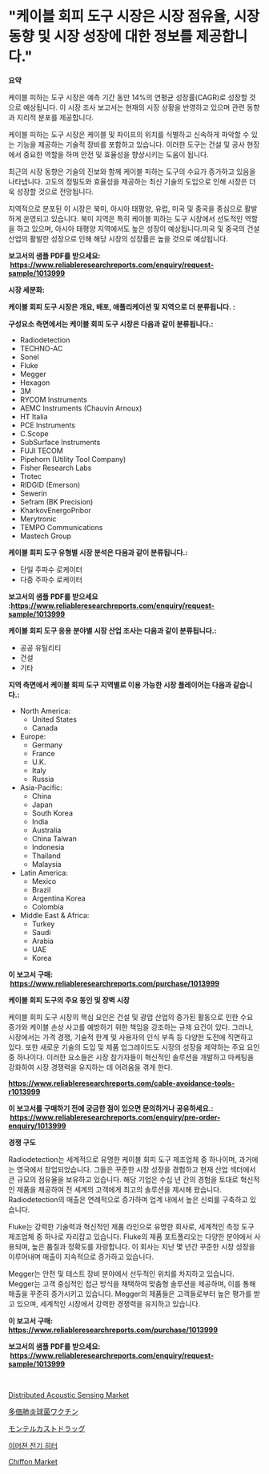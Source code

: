 <p><h1>"케이블 회피 도구 시장은 시장 점유율, 시장 동향 및 시장 성장에 대한 정보를 제공합니다."</h1></p><p><strong>요약</strong></p>
<p><p>케이블 피하는 도구 시장은 예측 기간 동안 14%의 연평균 성장률(CAGR)로 성장할 것으로 예상됩니다. 이 시장 조사 보고서는 현재의 시장 상황을 반영하고 있으며 관련 동향과 지리적 분포를 제공합니다.</p><p>케이블 피하는 도구 시장은 케이블 및 파이프의 위치를 식별하고 신속하게 파악할 수 있는 기능을 제공하는 기술적 장비를 포함하고 있습니다. 이러한 도구는 건설 및 공사 현장에서 중요한 역할을 하며 안전 및 효율성을 향상시키는 도움이 됩니다.</p><p>최근의 시장 동향은 기술의 진보와 함께 케이블 피하는 도구의 수요가 증가하고 있음을 나타냅니다. 고도의 정밀도와 효율성을 제공하는 최신 기술의 도입으로 인해 시장은 더욱 성장할 것으로 전망됩니다.</p><p>지역적으로 분포된 이 시장은 북미, 아시아 태평양, 유럽, 미국 및 중국을 중심으로 활발하게 운영되고 있습니다. 북미 지역은 특히 케이블 피하는 도구 시장에서 선도적인 역할을 하고 있으며, 아시아 태평양 지역에서도 높은 성장이 예상됩니다.미국 및 중국의 건설 산업의 활발한 성장으로 인해 해당 시장의 성장률은 높을 것으로 예상됩니다.</p></p>
<p><strong>보고서의 샘플 PDF를 받으세요: &nbsp;<a href="https://www.reliableresearchreports.com/enquiry/request-sample/1013999">https://www.reliableresearchreports.com/enquiry/request-sample/1013999</a></strong></p>
<p><strong>시장 세분화:</strong></p>
<p><strong> 케이블 회피 도구 시장은 개요, 배포, 애플리케이션 및 지역으로 더 분류됩니다. :</strong></p>
<p><strong>구성요소 측면에서는 케이블 회피 도구 시장은 다음과 같이 분류됩니다.:</strong></p>
<p><ul><li>Radiodetection</li><li>TECHNO-AC</li><li>Sonel</li><li>Fluke</li><li>Megger</li><li>Hexagon</li><li>3M</li><li>RYCOM Instruments</li><li>AEMC Instruments (Chauvin Arnoux)</li><li>HT Italia</li><li>PCE Instruments</li><li>C.Scope</li><li>SubSurface Instruments</li><li>FUJI TECOM</li><li>Pipehorn (Utility Tool Company)</li><li>Fisher Research Labs</li><li>Trotec</li><li>RIDGID (Emerson)</li><li>Sewerin</li><li>Sefram (BK Precision)</li><li>KharkovEnergoPribor</li><li>Merytronic</li><li>TEMPO Communications</li><li>Mastech Group</li></ul></p>
<p><strong> 케이블 회피 도구 유형별 시장 분석은 다음과 같이 분류됩니다.:</strong></p>
<p><ul><li>단일 주파수 로케이터</li><li>다중 주파수 로케이터</li></ul></p>
<p><strong>보고서의 샘플 PDF를 받으세요 :<a href="https://www.reliableresearchreports.com/enquiry/request-sample/1013999">https://www.reliableresearchreports.com/enquiry/request-sample/1013999</a></strong></p>
<p><strong> 케이블 회피 도구 응용 분야별 시장 산업 조사는 다음과 같이 분류됩니다.:</strong></p>
<p><ul><li>공공 유틸리티</li><li>건설</li><li>기타</li></ul></p>
<p><strong>지역 측면에서 케이블 회피 도구 지역별로 이용 가능한 시장 플레이어는 다음과 같습니다.:</strong></p>
<p><ul>
    <li>
        North America:
        <ul>
            <li>United States</li>
            <li>Canada</li>
        </ul>
    </li>
    <li>
        Europe:
        <ul>
            <li>Germany</li>
            <li>France</li>
            <li>U.K.</li>
            <li>Italy</li>
            <li>Russia</li>
        </ul>
    </li>
    <li>
        Asia-Pacific:
        <ul>
            <li>China</li>
            <li>Japan</li>
            <li>South Korea</li>
            <li>India</li>
            <li>Australia</li>
            <li>China Taiwan</li>
            <li>Indonesia</li>
            <li>Thailand</li>
            <li>Malaysia</li>
        </ul>
    </li>
    <li>
        Latin America:
        <ul>
            <li>Mexico</li>
            <li>Brazil</li>
            <li>Argentina Korea</li>
            <li>Colombia</li>
        </ul>
    </li>
    <li>
        Middle East & Africa:
        <ul>
            <li>Turkey</li>
            <li>Saudi</li>
            <li>Arabia</li>
            <li>UAE</li>
            <li>Korea</li>
        </ul>
    </li>
    </ul></p>
<p><strong>이 보고서 구매: &nbsp;<a href="https://www.reliableresearchreports.com/purchase/1013999">https://www.reliableresearchreports.com/purchase/1013999</a></strong></p>
<p><strong>케이블 회피 도구의 주요 동인 및 장벽 시장</strong></p>
<p><p>케이블 회피 도구 시장의 핵심 요인은 건설 및 광업 산업의 증가된 활동으로 인한 수요 증가와 케이블 손상 사고를 예방하기 위한 책임을 강조하는 규제 요건이 있다. 그러나, 시장에서는 가격 경쟁, 기술적 한계 및 사용자의 인식 부족 등 다양한 도전에 직면하고 있다. 또한 새로운 기술의 도입 및 제품 업그레이드도 시장의 성장을 제약하는 주요 요인 중 하나이다. 이러한 요소들은 시장 참가자들이 혁신적인 솔루션을 개발하고 마케팅을 강화하여 시장 경쟁력을 유지하는 데 어려움을 겪게 한다.</p></p>
<p><strong><a href="https://www.reliableresearchreports.com/cable-avoidance-tools-r1013999">https://www.reliableresearchreports.com/cable-avoidance-tools-r1013999</a></strong></p>
<p><strong>이 보고서를 구매하기 전에 궁금한 점이 있으면 문의하거나 공유하세요.: &nbsp;<a href="https://www.reliableresearchreports.com/enquiry/pre-order-enquiry/1013999">https://www.reliableresearchreports.com/enquiry/pre-order-enquiry/1013999</a></strong></p>
<p><strong>경쟁 구도</strong></p>
<p><p>Radiodetection는 세계적으로 유명한 케이블 회피 도구 제조업체 중 하나이며, 과거에는 영국에서 창업되었습니다. 그들은 꾸준한 시장 성장을 경험하고 현재 산업 섹터에서 큰 규모의 점유율을 보유하고 있습니다. 해당 기업은 수십 년 간의 경험을 토대로 혁신적인 제품을 제공하여 전 세계의 고객에게 최고의 솔루션을 제시해 왔습니다. Radiodetection의 매출은 연례적으로 증가하며 업계 내에서 높은 신뢰를 구축하고 있습니다.</p><p>Fluke는 강력한 기술력과 혁신적인 제품 라인으로 유명한 회사로, 세계적인 측정 도구 제조업체 중 하나로 자리잡고 있습니다. Fluke의 제품 포트폴리오는 다양한 분야에서 사용되며, 높은 품질과 정확도를 자랑합니다. 이 회사는 지난 몇 년간 꾸준한 시장 성장을 이루어내며 매출이 지속적으로 증가하고 있습니다.</p><p>Megger는 안전 및 테스트 장비 분야에서 선두적인 위치를 차지하고 있습니다. Megger는 고객 중심적인 접근 방식을 채택하여 맞춤형 솔루션을 제공하며, 이를 통해 매출을 꾸준히 증가시키고 있습니다. Megger의 제품들은 고객들로부터 높은 평가를 받고 있으며, 세계적인 시장에서 강력한 경쟁력을 유지하고 있습니다.</p></p>
<p><strong>이 보고서 구매: &nbsp; <a href="https://www.reliableresearchreports.com/purchase/1013999">https://www.reliableresearchreports.com/purchase/1013999</a></strong></p>
<p><strong>보고서의 샘플 PDF를 받으세요: &nbsp;<a href="https://www.reliableresearchreports.com/enquiry/request-sample/1013999">https://www.reliableresearchreports.com/enquiry/request-sample/1013999</a></strong><strong></strong></p>
<p>&nbsp;</p>
<p><p><a href="https://angry-finch-aaf.notion.site/Distributed-Acoustic-Sensing-Market-Trends-Forecast-and-Competitive-Analysis-to-2031-442af3cbfebf425ba85a346a27d8587b">Distributed Acoustic Sensing Market</a></p><p><a href="https://github.com/moulafa/Market-Research-Report-List-1/blob/main/977837323074.md">多価肺炎球菌ワクチン</a></p><p><a href="https://github.com/SantosDicki04/Market-Research-Report-List-1/blob/main/679393323075.md">モンテルカストドラッグ</a></p><p><a href="https://github.com/TobyKub4685/Market-Research-Report-List-1/blob/main/833650621071.md">이머젼 전기 히터</a></p><p><a href="https://issuu.com/reportprime-2/docs/chiffon-market-size-2030.pptx">Chiffon Market</a></p></p>